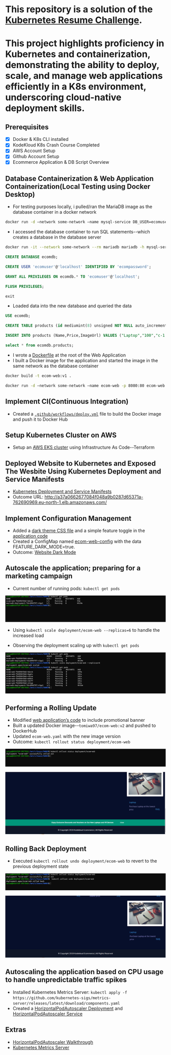 # This repository is a solution of the [Kubernetes Resume Challenge](https://cloudresumechallenge.dev/docs/extensions/kubernetes-challenge/).

# This project highlights proficiency in Kubernetes and containerization, demonstrating the ability to deploy, scale, and manage web applications efficiently in a K8s environment, underscoring cloud-native deployment skills.

## Prerequisites 
- [x] Docker & K8s CLI installed
- [x] KodeKloud K8s Crash Course Completed 
- [x] AWS Account Setup
- [x] Github Account Setup
- [x] Ecommerce Application & DB Script Overview

## Database Containerization & Web Application Containerization(Local Testing using Docker Desktop)
- For testing purposes locally, i pulled/ran the MariaDB image as the database container in a docker network
```sh
docker run -d —network some-network —name mysql-service DB_USER=ecomuser  —env DB_PASSWORD=ecompassword —env MARIADB_ROOT_PASSWORD=ecompassword -p 3306:3306 mariadb:latest
```
- I accessed the database container to run SQL statements--which creates a database in the database server
```sh
docker run -it --network some-network --rm mariadb mariadb -h mysql-service -u root -p
```
```sql
CREATE DATABASE ecomdb;
```
```sql
CREATE USER 'ecomuser'@'localhost' IDENTIFIED BY 'ecompassword';
```
```sql
GRANT ALL PRIVILEGES ON ecomdb.* TO 'ecomuser'@'localhost';
```
```sql
FLUSH PRIVILEGES;
```
```sql
exit
```
- Loaded data into the new database and queried the data
```sql
USE ecomdb;
```
```sql
CREATE TABLE products (id mediumint(8) unsigned NOT NULL auto_increment,Name varchar(255) default NULL,Price varchar(255) default NULL, ImageUrl varchar(255) default NULL,PRIMARY KEY (id)) AUTO_INCREMENT=1;
```
```sql
INSERT INTO products (Name,Price,ImageUrl) VALUES ("Laptop","100","c-1.png"),("Drone","200","c-2.png"),("VR","300","c-3.png"),("Tablet","50","c-5.png"),("Watch","90","c-6.png"),("Phone Covers","20","c-7.png"),("Phone","80","c-8.png"),("Laptop","150","c-4.png");
```
```sql
select * from ecomdb.products; 
```
- I wrote a [Dockerfile](./Dockerfile) at the root of the Web Application
- I built a Docker image for the application and started the image in the same network as the database container
```sh
docker build -t ecom-web:v1 .
```
```sh
docker run -d —network some-network —name ecom-web -p 8080:80 ecom-web:v1
```

## Implement CI(Continuous Integration)
- Created a [`.github/workflows/deploy.yml`](./.github/workflows/deploy.yml) file to build the Docker image and push it to Docker Hub

## Setup Kubernetes Cluster on AWS
- Setup an [AWS EKS cluster](./terraform/) using Infrastructure As Code--Terraform

## Deployed Website to Kubernetes and Exposed The Wesbite Using Kubernetes Deployment and Service Manifests
- [Kubernetes Deployment and Service Manifests](./kubernetes/)
- Outcome URL: http://a37a0662677084f048a9b0287d65371a-762690969.eu-north-1.elb.amazonaws.com/

## Implement Configuration Management
- Added a [dark theme CSS file](./app/css/style-dark.css) and a simple feature toggle in the [application code](./app/index.php)
- Created a ConfigMap named [ecom-web-config](./kubernetes/ecom-web-config.yml) with the data FEATURE_DARK_MODE=true.
- Outcome: [Website Dark Mode](./images/darktheme.png)

## Autoscale the application; preparing for a marketing campaign
- Current number of running pods: `kubectl get pods`

![kubectl get pods](./images/pods.png)

- Using `kubectl scale deployment/ecom-web --replicas=6` to handle the increased load

- Observing the deployment scaling up with `kubectl get pods` 

![kubectl get pods](./images/scale-pods.png)

## Performing a Rolling Update
- Modified [web application’s code](./app/index.php) to include promotional banner
- Built a updated Docker image--`tomiwa97/ecom-web:v2` and pushed to DockerHub
- Updated `ecom-web.yaml` with the new image version
- Outcome: `kubectl rollout status deployment/ecom-web`

![Rollout-Update](./images/rollout.png)

![Wesbite-Rollout-Update](./images/wesbsite-rollout.png)

## Rolling Back Deployment
- Executed `kubectl rollout undo deployment/ecom-web` to revert to the previous deployment state

![Rollback-Update](./images/rollback.png)

![Wesbite-Rollback-Update](./images/website-rollback.png)

## Autoscaling the application based on CPU usage to handle unpredictable traffic spikes
- Installed Kubernetes Metrics Server: `kubectl apply -f https://github.com/kubernetes-sigs/metrics-server/releases/latest/download/components.yaml`
- Created a [HorizontalPodAutoscaler Deployment](./kubernetes/php-apache.yml) and [HorizontalPodAutoscaler Service](./kubernetes/php-apache-svc.yml)

## Extras
- [HorizontalPodAutoscaler Walkthrough](https://kubernetes.io/docs/tasks/run-application/horizontal-pod-autoscale-walkthrough/)
- [Kubernetes Metrics Server](https://github.com/kubernetes-sigs/metrics-server)